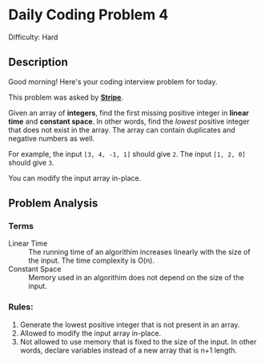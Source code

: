 # Daily Coding Problem 4

Difficulty: Hard

## Description

Good morning! Here's your coding interview problem for today.

This problem was asked by **[Stripe](https://stripe.com/)**.

Given an array of **integers**, find the first missing positive integer in **linear time** and **constant space**. In other words, find the _lowest_ positive integer that does not exist in the array. The array can contain duplicates and negative numbers as well.

For example, the input `[3, 4, -1, 1]` should give `2`. The input `[1, 2, 0]` should give `3`.

You can modify the input array in-place.

## Problem Analysis

### Terms

<dl>
  <dt>Linear Time</dt>
  <dd>The running time of an algorithim increases linearly with the size of the input. The time complexity is O(n).</dd>

  <dt>Constant Space</dt>
  <dd>Memory used in an algorithim does not depend on the size of the input.</dd>
</dl>

### Rules:

1. Generate the lowest positive integer that is not present in an array.
2. Allowed to modify the input array in-place.
3. Not allowed to use memory that is fixed to the size of the input. In other words, declare variables instead of a new array that is n+1 length.
